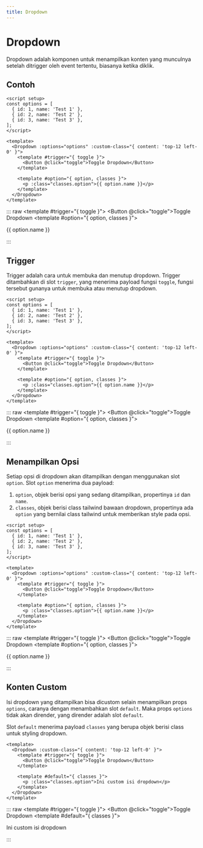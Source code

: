 ```yaml
---
title: Dropdown
---
```


<script setup>
import Dropdown from '../../src/components/dropdown/Dropdown.vue'
import Button from '../../src/components/button/Button.vue'

const options = [
    { id: 1, name: 'Test 1' },
    { id: 2, name: 'Test 2' },
    { id: 3, name: 'Test 3' },
];
</script>

# Dropdown

Dropdown adalah komponen untuk menampilkan konten yang munculnya setelah ditrigger oleh event tertentu, biasanya ketika diklik.

## Contoh

```vue
<script setup>
const options = [
  { id: 1, name: 'Test 1' },
  { id: 2, name: 'Test 2' },
  { id: 3, name: 'Test 3' },
];
</script>

<template>
  <Dropdown :options="options" :custom-class="{ content: 'top-12 left-0' }">
    <template #trigger="{ toggle }">
      <Button @click="toggle">Toggle Dropdown</Button>
    </template>

    <template #option="{ option, classes }">
      <p :class="classes.option">{{ option.name }}</p>
    </template>
  </Dropdown>
</template>
```

::: raw
<Dropdown :options="options" :custom-class="{ content: 'top-12 left-0' }">
<template #trigger="{ toggle }">
<Button @click="toggle">Toggle Dropdown</Button>
</template>
<template #option="{ option, classes }">

<p :class="classes.option">{{ option.name }}</p>
</template>
</Dropdown>
:::

## Trigger

Trigger adalah cara untuk membuka dan menutup dropdown. Trigger ditambahkan di slot `trigger`, yang menerima payload fungsi `toggle`, fungsi tersebut gunanya untuk membuka atau menutup dropdown.

```vue{11-13}
<script setup>
const options = [
  { id: 1, name: 'Test 1' },
  { id: 2, name: 'Test 2' },
  { id: 3, name: 'Test 3' },
];
</script>

<template>
  <Dropdown :options="options" :custom-class="{ content: 'top-12 left-0' }">
    <template #trigger="{ toggle }">
      <Button @click="toggle">Toggle Dropdown</Button>
    </template>

    <template #option="{ option, classes }">
      <p :class="classes.option">{{ option.name }}</p>
    </template>
  </Dropdown>
</template>
```

::: raw
<Dropdown :options="options" :custom-class="{ content: 'top-12 left-0' }">
<template #trigger="{ toggle }">
<Button @click="toggle">Toggle Dropdown</Button>
</template>
<template #option="{ option, classes }">

<p :class="classes.option">{{ option.name }}</p>
</template>
</Dropdown>
:::

## Menampilkan Opsi

Setiap opsi di dropdown akan ditampilkan dengan menggunakan slot `option`. Slot `option` menerima dua payload:

1. `option`, objek berisi opsi yang sedang ditampilkan, propertinya `id` dan `name`.
2. `classes`, objek berisi class tailwind bawaan dropdown, propertinya ada `option` yang bernilai class tailwind untuk memberikan style pada opsi.

```vue{15-17}
<script setup>
const options = [
  { id: 1, name: 'Test 1' },
  { id: 2, name: 'Test 2' },
  { id: 3, name: 'Test 3' },
];
</script>

<template>
  <Dropdown :options="options" :custom-class="{ content: 'top-12 left-0' }">
    <template #trigger="{ toggle }">
      <Button @click="toggle">Toggle Dropdown</Button>
    </template>

    <template #option="{ option, classes }">
      <p :class="classes.option">{{ option.name }}</p>
    </template>
  </Dropdown>
</template>
```

::: raw
<Dropdown :options="options" :custom-class="{ content: 'top-12 left-0' }">
<template #trigger="{ toggle }">
<Button @click="toggle">Toggle Dropdown</Button>
</template>
<template #option="{ option, classes }">

<p :class="classes.option">{{ option.name }}</p>
</template>
</Dropdown>
:::

## Konten Custom

Isi dropdown yang ditampilkan bisa dicustom selain menampilkan props `options`, caranya dengan menambahkan slot `default`. Maka props `options` tidak akan dirender, yang dirender adalah slot `default`.

Slot `default` menerima payload `classes` yang berupa objek berisi class untuk styling dropdown.

```vue{7-9}
<template>
  <Dropdown :custom-class="{ content: 'top-12 left-0' }">
    <template #trigger="{ toggle }">
      <Button @click="toggle">Toggle Dropdown</Button>
    </template>

    <template #default="{ classes }">
      <p :class="classes.option">Ini custom isi dropdown</p>
    </template>
  </Dropdown>
</template>
```

::: raw
<Dropdown :custom-class="{ content: 'top-12 left-0' }">
<template #trigger="{ toggle }">
<Button @click="toggle">Toggle Dropdown</Button>
</template>
<template #default="{ classes }">

  <p :class="classes.option">Ini custom isi dropdown</p>
</template>
</Dropdown>
:::
